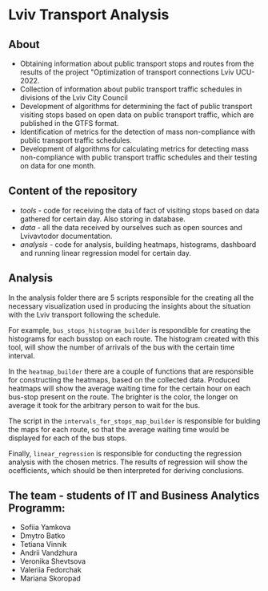 # Lviv Transport Analysis

## About
- Obtaining information about public transport stops and routes from the results of the project "Optimization of transport connections Lviv UCU-2022.
- Collection of information about public transport traffic schedules in divisions of the Lviv City Council
- Development of algorithms for determining the fact of public transport visiting stops based on open data on public transport traffic, which are published in the GTFS format.
- Identification of metrics for the detection of mass non-compliance with public transport traffic schedules.
- Development of algorithms for calculating metrics for detecting mass non-compliance with public transport traffic schedules and their testing on data for one month.

## Content of the repository
- _tools_ - code for receiving the data of fact of visiting stops based on data gathered for certain day. Also storing in database.
- _data_ - all the data received by ourselves such as open sources and Lvivavtodor documentation.
- _analysis_ - code for analysis, building heatmaps, histograms, dashboard and running linear regression model for certain day.

## Analysis
In the analysis folder there are 5 scripts responsible for the creating all the necessary visualization used in producing the insights about the situation with the Lviv transport following the schedule.

For example, `bus_stops_histogram_builder` is respondible for creating the histograms for each busstop on each route. The histogram created with this tool, will show the number of arrivals of the bus with the certain time interval.

In the `heatmap_builder` there are a couple of functions that are responsible for constructing the heatmaps, based on the collected data. Produced heatmaps will show the average waiting time for the certain hour on each bus-stop present on the route. The brighter is the color, the longer on average it took for the arbitrary person to wait for the bus.

The script in the `intervals_for_stops_map_builder` is responsible for bulding the maps for each route, so that the average waiting time would be displayed for each of the bus stops.

Finally, `linear_regression` is responsible for conducting the regression analysis with the chosen metrics. The results of regression will show the ocefficients, which should be then interpreted for deriving conclusions.

## The team - students of IT and Business Analytics Programm:
- Sofiia Yamkova
- Dmytro Batko
- Tetiana Vinnik
- Andrii Vandzhura
- Veronika Shevtsova
- Valeriia Fedorchak
- Mariana Skoropad
